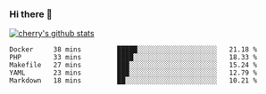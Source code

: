 ### Hi there 👋

<!--
**cherryred5959/cherryred5959** is a ✨ _special_ ✨ repository because its `README.md` (this file) appears on your GitHub profile.

Here are some ideas to get you started:

- 🔭 I’m currently working on ...
- 🌱 I’m currently learning ...
- 👯 I’m looking to collaborate on ...
- 🤔 I’m looking for help with ...
- 💬 Ask me about ...
- 📫 How to reach me: ...
- 😄 Pronouns: ...
- ⚡ Fun fact: ...
-->

[![cherry's github stats](https://github-readme-stats.vercel.app/api?username=cr-lgl&theme=dracula)](https://github.com/anuraghazra/github-readme-stats)

<!--START_SECTION:waka-->
```text
Docker     38 mins         █████░░░░░░░░░░░░░░░░░░░░   21.18 % 
PHP        33 mins         ████░░░░░░░░░░░░░░░░░░░░░   18.33 % 
Makefile   27 mins         ███░░░░░░░░░░░░░░░░░░░░░░   15.24 % 
YAML       23 mins         ███░░░░░░░░░░░░░░░░░░░░░░   12.79 % 
Markdown   18 mins         ██░░░░░░░░░░░░░░░░░░░░░░░   10.21 %
```
<!--END_SECTION:waka-->
